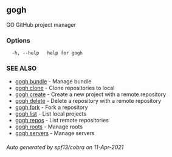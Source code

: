 ## gogh

GO GitHub project manager

### Options

```
  -h, --help   help for gogh
```

### SEE ALSO

* [gogh bundle](gogh_bundle.md)	 - Manage bundle
* [gogh clone](gogh_clone.md)	 - Clone repositories to local
* [gogh create](gogh_create.md)	 - Create a new project with a remote repository
* [gogh delete](gogh_delete.md)	 - Delete a repository with a remote repository
* [gogh fork](gogh_fork.md)	 - Fork a repository
* [gogh list](gogh_list.md)	 - List local projects
* [gogh repos](gogh_repos.md)	 - List remote repositories
* [gogh roots](gogh_roots.md)	 - Manage roots
* [gogh servers](gogh_servers.md)	 - Manage servers

###### Auto generated by spf13/cobra on 11-Apr-2021
